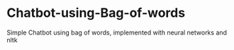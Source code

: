 # Chatbot-using-Bag-of-words
Simple Chatbot using bag of words, implemented with neural networks and nltk
